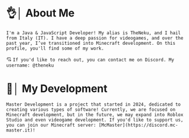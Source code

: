 # 👌│ About Me
`I'm a Java & JavaScript Developer! My alias is TheNeku, and I hail from Italy (IT). I have a deep passion for videogames, and over the past year, I’ve transitioned into Minecraft development. On this profile, you'll find some of my work.`

💘 `If you'd like to reach out, you can contact me on Discord. My username: @theneku`

# 🌟│ My Development
`Master Development is a project that started in 2024, dedicated to creating various types of software! Currently, we are focused on Minecraft development, but in the future, we may expand into Roblox Studio and even videogame development. If you'd like to support us, you can join our Minecraft server: [McMaster](https://discord.mc-master.it)!`
